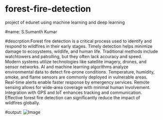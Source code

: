 # forest-fire-detection
project of edunet using machine learning and deep learning 


#name: S.Sumanth Kumar

#descrption:Forest fire detection is a critical process used to identify and respond to wildfires in their early stages. Timely detection helps minimize damage to ecosystems, wildlife, and human life. Traditional methods include watchtowers and patrolling, but they often lack accuracy and speed. Modern systems utilize technologies like satellite imagery, drones, and sensor networks. AI and machine learning algorithms analyze environmental data to detect fire-prone conditions. Temperature, humidity, smoke, and flame sensors are commonly deployed in vulnerable areas. Real-time alerts enable faster response by emergency services. Remote sensing allows for wide-area coverage with minimal human involvement. Integration with GPS and IoT enhances tracking and communication. Effective forest fire detection can significantly reduce the impact of wildfires globally.

#output:
![Image](https://github.com/user-attachments/assets/3a91b5fb-0eba-4df9-94d0-bcfc37c4469d)
